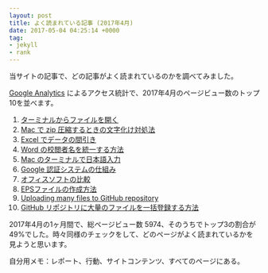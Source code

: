 ```yaml
---
layout: post
title: よく読まれている記事 (2017年4月)
date: 2017-05-04 04:25:14 +0000
tag:
- jekyll
- rank
---
```

当サイトの記事で、どの記事がよく読まれているのかを調べてみました。

[Google Analytics](https://www.google.com/intl/ja_jp/analytics/) によるアクセス統計で、2017年4月のページビュー数のトップ10を並べます。
	
1. [ターミナルからファイルを開く](/2015/10/27/open-command/)
2. [Mac で zip 圧縮するときの文字化け対処法](/2016/03/25/MacZip/)
3. [Excel でデータの間引き](/2015/10/11/excel-mabiki/)
4. [Word の校閲者名を統一する方法](/2015/10/20/word-author/)
5. [Mac のターミナルで日本語入力](/2015/11/23/mac-terminal-japanese/)
6. [Google 認証システムの仕組み](/2016/03/26/GoogleAuthenticator/)
7. [オフィスソフトの比較](/2015/11/12/office-soft/)
8. [EPSファイルの作成方法](/2015/10/18/eps-fig/)
9. [Uploading many files to GitHub repository](/2016/06/06/github-many-files/)
10. [GitHub リポジトリに大量のファイルを一括登録する方法](/2016/06/03/github-many-files/)

2017年4月の1ヶ月間で、総ページビュー数 5974、そのうちでトップ3の割合が49%でした。時々同様のチェックをして、どのページがよく読まれているかを見ようと思います。

自分用メモ：レポート、行動、サイトコンテンツ、すべてのページにある。

